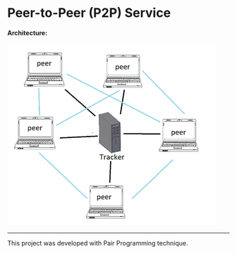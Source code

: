# Peer-to-Peer (P2P) Service 

#### Architecture:
![](architecture.PNG)

*** 
This project was developed with Pair Programming technique.
